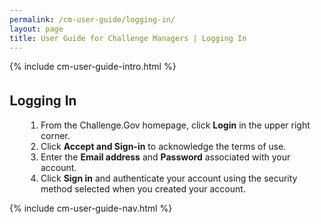 ```yaml
---
permalink: /cm-user-guide/logging-in/
layout: page
title: User Guide for Challenge Managers | Logging In
---
```

<div class="res-sec">
  <div class="grid-row ">
    <div class="grid-col-12">{% include cm-user-guide-intro.html %}</div>
  </div>
  <div class="grid-row grid-gap usa-typo">
    <div class="grid-col-12 usa-padding-bottom-10 usa-padding-bottom-30 padding-x-0">
      <div class="bg-secondary-lighter text-center">
        <h2 class="margin-bottom-0">Logging In</h2>
      </div>
    </div>
  </div>
  <div class="grid-row grid-gap justify-content-between">
    <div class="grid-col-7">
      <div class="usa-prose">
        <ol style="padding-left: 50px;">
          <li class="font-normal"><span>From the Challenge.Gov homepage, click <b>Login</b> in the upper right corner.</span></li>
          <li class="font-normal"><span>Click <b>Accept and Sign-in</b> to acknowledge the terms of use.</span></li>
          <li class="font-normal"><span>Enter the <b>Email address</b> and <b>Password</b> associated with your account.</span></li>
          <li class="font-normal"><span>Click <b>Sign in</b> and authenticate your account using the security method selected when you created your account.</span></li>
        </ol>
      </div>
    </div>
    <div class="grid-col-4"> {% include cm-user-guide-nav.html %} </div>
  </div>
</div>
<style>
  .usa-prose ol{
    padding-left: 50px;
    margin-top: 0;
  }
  .usa-prose ol ul{
    margin-top: 0;
  }
  .usa-prose ul{
    padding-left: 2rem;
    margin-top: 0;
    margin-bottom: 1em;
  }
  .usa-prose ul li{
    max-width: 100%;
    margin-bottom: 0;
  }
  .tablet\:grid-col-10 {
    flex: 0 1 auto;
    width: 100%;
  }
  .grid-container .usa-sidenav {
    margin-left: 0;
    margin-right: 0;
    padding-left: 0;
  }
  .grid-container .usa-sidenav__sublist {
    list-style-type: none;
    padding-left: 0;
    margin: 0;
    font-size: 1rem;
  }
  .usa-typo {
    font-family: Source Sans Pro Web,Helvetica Neue,Helvetica,Roboto,Arial,sans-serif;
  }
  .menu-title {
    text-indent: 1em;
    font-weight: 600;
  }
  .no-underline {
    text-decoration: none !important;
  }
  .child-link {
    text-indent: 2em;
    color: #757575;
    font-weight: 500;
  }
  .usa-sidenav__item a:not(.usa-current):hover {
    background-color: #f1f1f1;
  }
  
  .usa-sidenav__sublist .usa-sidenav__item a.inactive-link:hover,
  .usa-sidenav__item a.child-link.inactive-link:hover {
    color: #004c8c !important;
    font-weight: 400 !important;
    text-decoration: none !important;
  }
  
  .usa-sidenav__sublist a:not(.usa-current),
  .usa-sidenav__item a.child-link:not(.usa-current) {
    color: #757575 !important;
  }
  
  .usa-current {
    color: #205493 !important;
    font-weight: 600 !important;
  }
  
  .usa-sidenav__item a.child-link:not(.usa-current):hover {
    font-weight: 400 !important;
  }
  
  .usa-sidenav__item a[href=""]:hover {
    color: #205493 !important;
    font-weight: 400 !important;
  }
  
  .usa-sidenav__item a.menu-title:hover {
    background-color: transparent !important;
  }
</style>